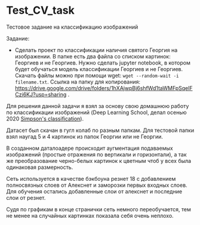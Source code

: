 # Test_CV_task
Тестовое задание на классификацию изображений

Задание:
* Сделать проект по классификации наличия святого Георгия на изображении. В папке есть два файла со списком картинок: Георгиев и не Георгиев. Нужно сделать jupyter notebook, в котором будет обучаться модель классификации Георгиев и не Георгиев. Скачать файлы можно при помощи wget: `wget --random-wait -i filename.txt`. Ссылка на папку для копирования: https://drive.google.com/drive/folders/1hXAjwpBj6shfWd1taWMFpSqelFCzi6KJ?usp=sharing .


Для решения данной задачи я взял за основу свою домашнюю работу по классификации изображений (Deep Learning School, делал осенью 2020 [Simpson's classification](https://github.com/AndreyBuynov/DeepLearningSchool/blob/main/AndreyBuynovskiy_kaggle_simpsons.ipynb)).

Датасет был скачан в гугл колаб по разным папкам. Для тестовой папки взял наугад 5 и 4 картинок из папок Георгии или не Георгии.

В созданном даталоадере происходит аугментация подаваемых изображений (простые отражения по вертикали и горизонтали), а так же преобразование черно-белых картинок к цветным чтоб у всех была одинаковая размерность.

Сеть используется в качестве бэкбоуна резнет 18 с добавлением полносвязных слоев от Алекснет и заморозки первых входных слоев. Для обучения остались добавленные слои от алекснет и последние слои от резнет.

Судя по графикам в конце странички сеть немного переобучается, тем не менее на случайных картинках показала себя очень неплохо.
